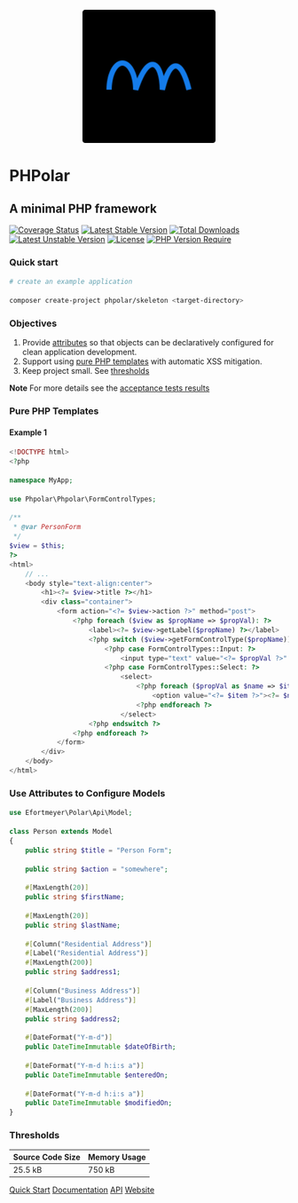 <p align="center">
    <img width="240" src="./phpolar.svg" />
</p>

# PHPolar

## A minimal PHP framework

[![Coverage Status](https://coveralls.io/repos/github/phpolar/phpolar/badge.svg?branch=main)](https://coveralls.io/repos/github/phpolar/phpolar/badge.svg?branch=main) [![Latest Stable Version](http://poser.pugx.org/phpolar/phpolar/v)][def] [![Total Downloads](http://poser.pugx.org/phpolar/phpolar/downloads)][def] [![Latest Unstable Version](http://poser.pugx.org/phpolar/phpolar/v/unstable)][def] [![License](http://poser.pugx.org/phpolar/phpolar/license)][def] [![PHP Version Require](http://poser.pugx.org/phpolar/phpolar/require/php)][def]

### Quick start

```bash
# create an example application

composer create-project phpolar/skeleton <target-directory>
```

### Objectives

1. Provide [attributes](#use-attributes-to-configure-models) so that objects can be declaratively configured for clean application development.
1. Support using [pure PHP templates](#pure-php-templates) with automatic XSS mitigation.
1. Keep project small. See [thresholds](#thresholds)

**Note** For more details see the [acceptance tests results](./acceptance-test-results.md)

### Pure PHP Templates

#### Example 1

```php
<!DOCTYPE html>
<?php

namespace MyApp;

use Phpolar\Phpolar\FormControlTypes;

/**
 * @var PersonForm
 */
$view = $this;
?>
<html>
    // ...
    <body style="text-align:center">
        <h1><?= $view->title ?></h1>
        <div class="container">
            <form action="<?= $view->action ?>" method="post">
                <?php foreach ($view as $propName => $propVal): ?>
                    <label><?= $view->getLabel($propName) ?></label>
                    <?php switch ($view->getFormControlType($propName)): ?>
                        <?php case FormControlTypes::Input: ?>
                            <input type="text" value="<?= $propVal ?>" />
                        <?php case FormControlTypes::Select: ?>
                            <select>
                                <?php foreach ($propVal as $name => $item): ?>
                                    <option value="<?= $item ?>"><?= $name ?></option>
                                <?php endforeach ?>
                            </select>
                    <?php endswitch ?>
                <?php endforeach ?>
            </form>
        </div>
    </body>
</html>
```

### Use Attributes to Configure Models

```php
use Efortmeyer\Polar\Api\Model;

class Person extends Model
{
    public string $title = "Person Form";

    public string $action = "somewhere";

    #[MaxLength(20)]
    public string $firstName;

    #[MaxLength(20)]
    public string $lastName;

    #[Column("Residential Address")]
    #[Label("Residential Address")]
    #[MaxLength(200)]
    public string $address1;

    #[Column("Business Address")]
    #[Label("Business Address")]
    #[MaxLength(200)]
    public string $address2;

    #[DateFormat("Y-m-d")]
    public DateTimeImmutable $dateOfBirth;

    #[DateFormat("Y-m-d h:i:s a")]
    public DateTimeImmutable $enteredOn;

    #[DateFormat("Y-m-d h:i:s a")]
    public DateTimeImmutable $modifiedOn;
}
```

### Thresholds
|Source Code Size|Memory Usage|
|----------------|------------|
|25.5 kB|750 kB|

[Quick Start](https://docs.phpolar.org/quick-start/)
[Documentation](https://docs.phpolar.org)
[API](https://api.phpolar.org)
[Website](https://phpolar.org)

[def]: https://packagist.org/packages/phpolar/phpolar
